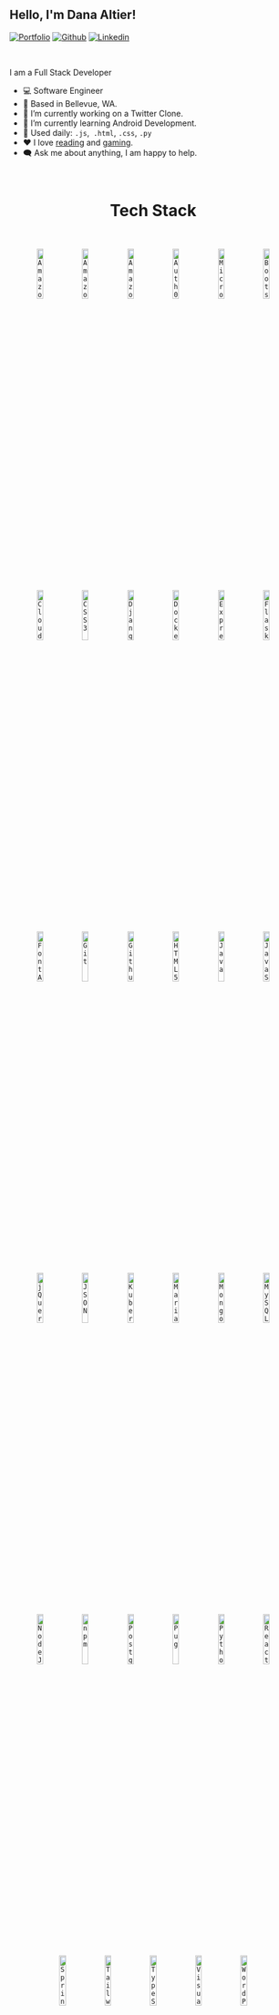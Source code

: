 <!-- Your title -->
## Hello, I'm Dana Altier!

<!-- Your badges
You can use the website to generate badges: https://shields.io/
-->

[![Portfolio](https://img.shields.io/badge/-Portfolio-red?style=flat&logo=appveyor&logoColor=white)](https://danaaltier.dev/)
[![Github](https://img.shields.io/badge/-Github-000?style=flat&logo=Github&logoColor=white)](https://github.com/DAltier)
[![Linkedin](https://img.shields.io/badge/-LinkedIn-blue?style=flat&logo=Linkedin&logoColor=white)](https://www.linkedin.com/in/danaaltier/)

&nbsp;


I am a Full Stack Developer
- 💻 Software Engineer
- 📍 Based in Bellevue, WA.
- 🔭 I’m currently working on a Twitter Clone.
- 🌱 I’m currently learning Android Development.
- 🤔 Used daily: `.js`,` .html`, `.css`, `.py`
- ❤️ I love [reading](https://www.goodreads.com/user/show/108000808-dana-altier) and [gaming](https://account.xbox.com/en-us/Profile?xr=socialtwistnav).
- 🗨️ Ask me about anything, I am happy to help.

&nbsp;

<h1 align="center">
  Tech Stack
</h1>

&nbsp;

<p align="center"> 
  <code><img width="15%" src="https://www.vectorlogo.zone/logos/amazon_aws/amazon_aws-icon.svg" alt="Amazon Web Services" title="Amazon Web Services"></code>
  <code><img width="15%" src="https://www.vectorlogo.zone/logos/amazon_ecs/amazon_ecs-icon.svg" alt="Amazon ECS" title="Amazon ECS"></code>
  <code><img width="15%" src="https://www.vectorlogo.zone/logos/amazon_eks/amazon_eks-icon.svg" alt="Amazon EKS" title="Amazon EKS"></code>
  <code><img width="15%" src="https://www.vectorlogo.zone/logos/auth0/auth0-icon.svg" alt="Auth0" title="Auth0"></code>
  <code><img width="15%" src="https://www.vectorlogo.zone/logos/microsoft_azure/microsoft_azure-icon.svg" alt="Microsoft Azure" title="Microsoft Azure"></code>
  <code><img width="15%" src="https://www.vectorlogo.zone/logos/getbootstrap/getbootstrap-icon.svg" alt="Bootstrap" title="Bootstrap"></code>
</p>
<p align="center"> 
  <code><img width="15%" src="https://www.vectorlogo.zone/logos/cloudflare/cloudflare-icon.svg" alt="Cloudflare" title="Cloudflare"></code>
  <code><img width="15%" src="https://www.vectorlogo.zone/logos/w3_css/w3_css-icon.svg" alt="CSS3" title="CSS3"></code>
  <code><img width="15%" src="https://www.vectorlogo.zone/logos/djangoproject/djangoproject-icon.svg" alt="Django" title="Django"></code>
  <code><img width="15%" src="https://www.vectorlogo.zone/logos/docker/docker-icon.svg" alt="Docker" title="Docker"></code>
  <code><img width="15%" src="https://www.vectorlogo.zone/logos/expressjs/expressjs-icon.svg" alt="ExpressJS" title="ExpressJS"></code>
  <code><img width="15%" src="https://www.vectorlogo.zone/logos/pocoo_flask/pocoo_flask-icon.svg" alt="Flask" title="Flask"></code>
</p>
<p align="center"> 
  <code><img width="15%" src="https://www.vectorlogo.zone/logos/font-awesome/font-awesome-icon.svg" alt="Font Awesome" title="Font Awesome"></code>
  <code><img width="15%" src="https://www.vectorlogo.zone/logos/git-scm/git-scm-icon.svg" alt="Git" title="Git"></code>
  <code><img width="15%" src="https://www.vectorlogo.zone/logos/github/github-icon.svg" alt="Github" title="Github"></code>
  <code><img width="15%" src="https://www.vectorlogo.zone/logos/w3_html5/w3_html5-icon.svg" alt="HTML5" title="HTML5"></code>
  <code><img width="15%" src="https://www.vectorlogo.zone/logos/java/java-icon.svg" alt="Java" title="Java"></code>
  <code><img width="15%" src="https://www.vectorlogo.zone/logos/javascript/javascript-icon.svg" alt="JavaScript" title="JavaScript"></code>
</p>
<p align="center"> 
  <code><img width="15%" src="https://www.vectorlogo.zone/logos/jquery/jquery-icon.svg" alt="jQuery" title="jQuery"></code>
  <code><img width="15%" src="https://www.vectorlogo.zone/logos/json/json-icon.svg" alt="JSON" title="JSON"></code>
  <code><img width="15%" src="https://www.vectorlogo.zone/logos/kubernetes/kubernetes-icon.svg" alt="Kubernetes" title="Kubernetes"></code>
  <code><img width="15%" src="https://www.vectorlogo.zone/logos/mariadb/mariadb-icon.svg" alt="MariaDB" title="MariaDB"></code>
  <code><img width="15%" src="https://www.vectorlogo.zone/logos/mongodb/mongodb-icon.svg" alt="MongoDB" title="MongoDB"></code>
  <code><img width="15%" src="https://www.vectorlogo.zone/logos/mysql/mysql-icon.svg" alt="MySQL" title="MySQL"></code>
</p>
<p align="center"> 
  <code><img width="15%" src="https://www.vectorlogo.zone/logos/nodejs/nodejs-icon.svg" alt="NodeJS" title="NodeJS"></code>
  <code><img width="15%" src="https://www.vectorlogo.zone/logos/npmjs/npmjs-icon.svg" alt="npm" title="npm"></code>
  <code><img width="15%" src="https://www.vectorlogo.zone/logos/postgresql/postgresql-icon.svg" alt="PostgreSQL" title="PostgreSQL"></code>
  <code><img width="15%" src="https://www.vectorlogo.zone/logos/pugjs/pugjs-icon.svg" alt="Pug" title="Pug"></code>
  <code><img width="15%" src="https://www.vectorlogo.zone/logos/python/python-icon.svg" alt="Python" title="Python"></code>
  <code><img width="15%" src="https://www.vectorlogo.zone/logos/reactjs/reactjs-icon.svg" alt="React" title="React"></code>
</p>
<p align="center"> 
  <code><img width="15%" src="https://www.vectorlogo.zone/logos/springio/springio-icon.svg" alt="Spring Framework" title="Spring Framework"></code>
  <code><img width="15%" src="https://www.vectorlogo.zone/logos/tailwindcss/tailwindcss-icon.svg" alt="Tailwind CSS" title="Tailwind CSS"></code>
  <code><img width="15%" src="https://www.vectorlogo.zone/logos/typescriptlang/typescriptlang-icon.svg" alt="TypeScript" title="TypeScript"></code>
  <code><img width="15%" src="https://www.vectorlogo.zone/logos/visualstudio_code/visualstudio_code-icon.svg" alt="Visual Studio Code" title="Visual Studio Code"></code>
  <code><img width="15%" src="https://www.vectorlogo.zone/logos/wordpress/wordpress-icon.svg" alt="WordPress" title="WordPress"></code>
</p>

&nbsp;

<h1 align="center">
  GitHub Stats
</h1>

&nbsp;

<p align="center">
  <a href="#"><img alt="Dana's Github Stats" src="https://github-readme-stats.vercel.app/api?username=daltier&locale=en&show_icons=true&include_all_commits=true&count_private=true&theme=dracula&hide_border=true&bg_color=000000EE&title_color=FF72FF&icon_color=F8D866" height="192px"/></a>
  <a href="#"><img alt="Dana's Top Languages" src="https://github-readme-stats.vercel.app/api/top-langs?username=daltier&langs_count=8&layout=compact&theme=dracula&hide_border=true&bg_color=000000EE&title_color=FF72FF&icon_color=F8D866&hide=Jupyter%20Notebook,Roff" height="192px"/></a>
</p>

<p align="center">
  <a href="#">
    <img alt="Dana's streak" src="https://streak-stats.demolab.com/?user=daltier&theme=dracula&hide_border=true&background=000000EE"/>
  </a>
 </p>

 <div align=center>
    <a href="https://github.com/ryo-ma/github-profile-trophy" title="Go to Source">
      <img align="center" width=100% src="https://github-profile-trophy.vercel.app/?username=daltier&theme=onedark&column=8" alt="profile-trophy" />
    </a>
</div>
<!--
**DAltier/DAltier** is a ✨ _special_ ✨ repository because its `README.md` (this file) appears on your GitHub profile.

Here are some ideas to get you started:

- 🔭 I’m currently working on ...
- 🌱 I’m currently learning ...
- 👯 I’m looking to collaborate on ...
- 🤔 I’m looking for help with ...
- 💬 Ask me about ...
- 📫 How to reach me: ...
- 😄 Pronouns: ...
- ⚡ Fun fact: ...
-->
